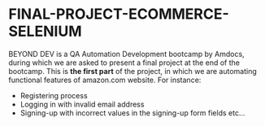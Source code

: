 # FINAL-PROJECT-ECOMMERCE-SELENIUM
BEYOND DEV is a QA Automation Development bootcamp by Amdocs, during which we are asked to present a final project at the end of the bootcamp.
This is **the first part** of the project, in which we are automating functional features of amazon.com website.
For instance:
- Registering process
- Logging in with invalid email address
- Signing-up with incorrect values in the signing-up form fields
etc...
